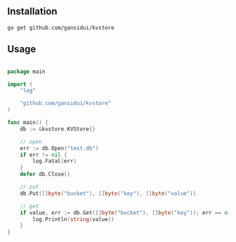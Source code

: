 Installation
---------------

	go get github.com/gansidui/kvstore


Usage
---------------


~~~Go

package main

import (
	"log"

	"github.com/gansidui/kvstore"
)

func main() {
	db := &kvstore.KVStore{}

	// open
	err := db.Open("test.db")
	if err != nil {
		log.Fatal(err)
	}
	defer db.Close()

	// put
	db.Put([]byte("bucket"), []byte("key"), []byte("value"))

	// get
	if value, err := db.Get([]byte("bucket"), []byte("key")); err == nil {
		log.Println(string(value))
	}
}

~~~

